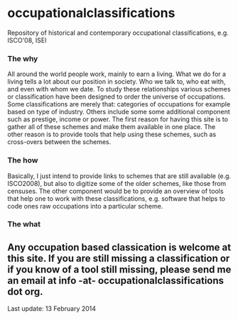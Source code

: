 occupationalclassifications
===========================

Repository of historical and contemporary occupational classifications, e.g. ISCO'08, ISEI

### The why

All around the world people work, mainly to earn a living. What we do for a living tells a lot about our position in society. Who we talk to, who eat with, and even with whom we date. To study these relationships various schemes or classification have been designed to order the universe of occupations. Some classifications are merely that: categories of occupations for example based on type of industry. Others include some some additional component such as prestige, income or power. The first reason for having this site is to gather all of these schemes and make them available in one place. The other reason is to provide tools that help using these schemes, such as cross-overs between the schemes.

### The how

Basically, I just intend to provide links to schemes that are still available (e.g. ISCO2008), but also to digitize some of the older schemes, like those from censuses. The other component would be to provide an overview of tools that help one to work with these classifications, e.g. software that helps to code ones raw occupations into a particular scheme.

### The what

Any occupation based classication is welcome at this site. If you are still missing a classification or if you know of a tool still missing, please send me an email at info -at- occupationalclassifications dot org.
--
Last update: 13 February 2014
